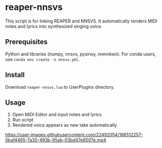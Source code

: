 # reaper-nnsvs

This script is for linking REAPER and NNSVS.
It automatically renders MIDI notes and lyrics into synthesized singing voice.

## Prerequisites

Python and libraries (numpy, nnsvs, pysinsy, nnmnkwii).
For conda users, use `conda env create -n nnsvs.yml`.

## Install

Download `reaper-nnsvs.lua` to UserPlugins directory.

## Usage

1. Open MIDI Editor and input notes and lyrics
2. Run script
3. Rendered voice appears as new take automatically


https://user-images.githubusercontent.com/22492054/166512257-0baf4465-7a30-493b-95ab-03bd47e6507e.mp4

